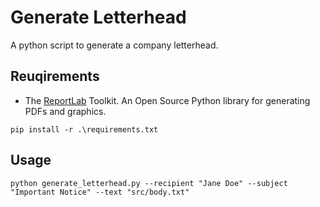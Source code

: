 
# Generate Letterhead

A python script to generate a company letterhead.

## Reuqirements

- The [ReportLab](https://www.reportlab.com/) Toolkit. An Open Source Python library for generating PDFs and graphics.


```
pip install -r .\requirements.txt
```

## Usage
```
python generate_letterhead.py --recipient "Jane Doe" --subject "Important Notice" --text "src/body.txt"
```